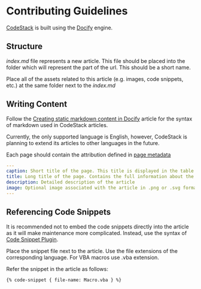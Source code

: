 # Contributing Guidelines

[CodeStack](https://www.codestack.net) is built using the [Docify](https://docify.net) engine.

## Structure

*index.md* file represents a new article. This file should be placed into the folder which will represent the part of the url. This should be a short name.

Place all of the assets related to this article (e.g. images, code snippets, etc.) at the same folder next to the *index.md*

## Writing Content

Follow the [Creating static markdown content in Docify](https://docify.xarial.com/content/static/) article for the syntax of markdown used in CodeStack articles.

Currently, the only supported language is English, however, CodeStack is planning to extend its articles to other languages in the future.

Each page should contain the attribution defined in [page metadata](https://docify.xarial.com/metadata/)

~~~ yaml
---
caption: Short title of the page. This title is displayed in the table of content
title: Long title of the page. Contains the full information about the article
description: Detailed description of the article
image: Optional image associated with the article in .png or .svg format
---
~~~

## Referencing Code Snippets

It is recommended not to embed the code snippets directly into the article as it will make maintenance more complicated. Instead, use the syntax of [Code Snippet Plugin](https://docify.xarial.com/standard-library/plugins/code-snippet/).

Place the snippet file next to the article. Use the file extensions of the corresponding language. For VBA macros use .vba extension.

Refer the snippet in the article as follows:

~~~
{% code-snippet { file-name: Macro.vba } %}
~~~